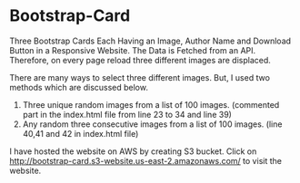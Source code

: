# Bootstrap-Card
Three Bootstrap Cards Each Having an Image, Author Name and Download Button in a Responsive Website. The Data is Fetched from an API. Therefore, on every page reload three different images are displaced.

There are many ways to select three different images. But, I used two methods which are discussed below.
1. Three unique random images from a list of 100 images. (commented part in the index.html file from line 23 to 34 and line 39)
2. Any random three consecutive images from a list of 100 images. (line 40,41 and 42 in index.html file)

I have hosted the website on AWS by creating S3 bucket. Click on http://bootstrap-card.s3-website.us-east-2.amazonaws.com/ to visit the website.
